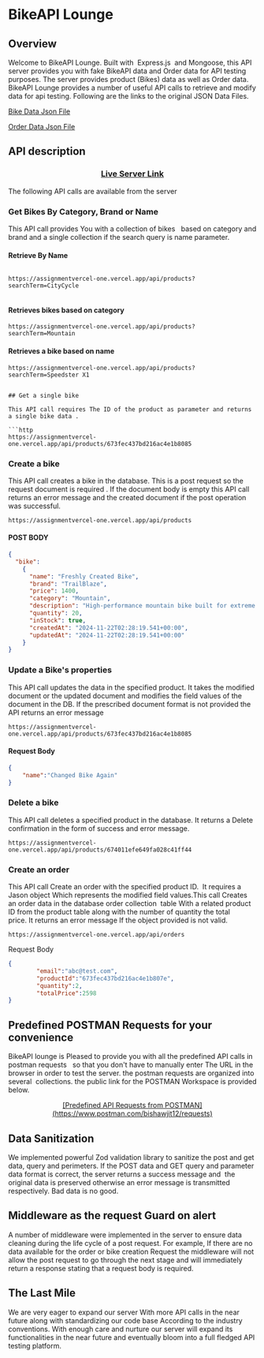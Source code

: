 # BikeAPI Lounge

## Overview

Welcome to BikeAPI Lounge. Built with  Express.js  and Mongoose, this API server provides you with fake BikeAPI data and Order data for API testing purposes. The server provides product (Bikes) data as well as Order data. BikeAPI Lounge provides a number of useful API calls to retrieve and modify data for api testing. Following are the links to the original JSON Data Files.

[Bike Data Json File](https://github.com/drjhatka/assignment-2/blob/main/products.json)

[Order Data Json File](https://github.com/drjhatka/assignment-2/blob/main/orders.json)

## API description

### <p align=center><ins>[Live Server Link](https://assignmentvercel-one.vercel.app)</ins></p>

The following API calls are available from the server

### Get Bikes By Category, Brand or Name

This API call provides You with a collection of bikes   based on category and brand and a single collection if the search query is name parameter.

#### Retrieve By Name  

```http

https://assignmentvercel-one.vercel.app/api/products?searchTerm=CityCycle


```

#### Retrieves bikes based on category

```http
https://assignmentvercel-one.vercel.app/api/products?searchTerm=Mountain

```

#### Retrieves a bike based on name

```http
https://assignmentvercel-one.vercel.app/api/products?searchTerm=Speedster X1


## Get a single bike

This API call requires The ID of the product as parameter and returns a single bike data .

```http
https://assignmentvercel-one.vercel.app/api/products/673fec437bd216ac4e1b8085
```

### Create a bike

This API call creates a bike in the database. This is a post request so the request document is required . If the document body is empty this API call returns an error message and the created document if the post operation was successful.

```http
https://assignmentvercel-one.vercel.app/api/products
```

#### POST BODY

```json
{
  "bike":
    {
      "name": "Freshly Created Bike",
      "brand": "TrailBlaze",
      "price": 1400,
      "category": "Mountain",
      "description": "High-performance mountain bike built for extreme trails.",
      "quantity": 20,
      "inStock": true,
      "createdAt": "2024-11-22T02:28:19.541+00:00",
      "updatedAt": "2024-11-22T02:28:19.541+00:00"
    }
}

```

### Update a Bike's properties

This API call updates the data in the specified product. It takes the modified document or the updated document and modifies the field values of the document in the DB. If the prescribed document format is not provided the API returns an error message

```http
https://assignmentvercel-one.vercel.app/api/products/673fec437bd216ac4e1b8085
```

#### Request Body

```json
{
    "name":"Changed Bike Again"
}
```

### Delete a bike

This API call deletes a specified product in the database. It returns a Delete confirmation in the form of success and error message.

```http
https://assignmentvercel-one.vercel.app/api/products/674011efe649fa028c41ff44

```

### Create an order

This API call Create an order with the specified product ID.  It requires a Jason object Which represents the modified field values.This call Creates an order data in the database order collection  table With a related product ID from the product table along with the number of quantity the total price. It returns an error message If the object provided is not valid.

```http
https://assignmentvercel-one.vercel.app/api/orders
```

 Request Body

```json
{
        "email":"abc@test.com",
        "productId":"673fec437bd216ac4e1b807e",
        "quantity":2,
        "totalPrice":2598
}
```

## Predefined POSTMAN Requests for your convenience

BikeAPI lounge is Pleased to provide you with all the predefined API calls in postman requests   so that you don't have to manually enter The URL in the browser in order to test the server. the postman requests are organized into several  collections. the public link for the POSTMAN Workspace is provided below.

<p align=center> <ins>[Predefined API Requests from POSTMAN](https://www.postman.com/bishawjit12/requests)</ins></p>

## Data Sanitization

We implemented powerful Zod validation library to sanitize the post and get data, query and perimeters. If the POST data and GET query and parameter data format is correct, the server returns a success message and  the original data is preserved otherwise an error message is transmitted respectively. Bad data is no good.

## Middleware as the request Guard on alert

A number of middleware were implemented in the server to ensure data cleaning during the life cycle of a post request. For example, If there are no data available for the order or bike creation Request the middleware will not allow the post request to go through the next stage and will immediately return a response stating that a request body is required.

## The Last Mile

We are very eager to expand our server With more API calls in the near future along with standardizing our code base According to the industry conventions. With enough care and nurture our server will expand its functionalities in the near future and eventually bloom into a full fledged API testing platform.
